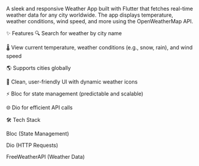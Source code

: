 A sleek and responsive Weather App built with Flutter that fetches real-time weather data for any city worldwide. The app displays temperature, weather conditions, wind speed, and more using the OpenWeatherMap API.



✨ Features
🔍 Search for weather by city name

🌡️ View current temperature, weather conditions (e.g., snow, rain), and wind speed

🌎 Supports cities globally

🚀 Clean, user-friendly UI with dynamic weather icons

⚡ Bloc for state management (predictable and scalable)

🌐 Dio for efficient API calls

🛠️ Tech Stack

Bloc (State Management)

Dio (HTTP Requests)

FreeWeatherAPI (Weather Data)
